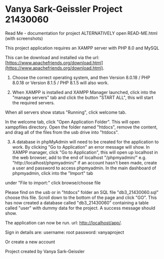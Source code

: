 # Vanya Sark-Geissler Project 21430060

Read Me - documentation for project ALTERNATIVELY open READ-ME.html (with screenshots)



This project application requires an XAMPP server with PHP 8.0 and MySQL

This can be download and installed via the url: [https://www.apachefriends.org/download.html](https://www.apachefriends.org/download.html).
1. Choose the correct operating system, and then Version 8.0.18 / PHP 8.0.18 
    or 
    Version 8.1.5 / PHP 8.1.5 will also work.

2. When XAMPP is installed and XAMPP Manager launched, click into the "manage servers" tab and click the button "START ALL", this will start the required servers.

When all servers show status "Running", click welcome tab.

In the welcome tab, click "Open Application Folder". This will open xamppfiles directory. Open the folder named "htdocs", remove the content, and drag all of the files from the usb drive into "htdocs".

3. A database in phpMyAdmin will need to be created for the application to work. By clicking "Go to Application" an error message will show. In XAMPP manager, click "Go to Application", this will open up localhost in the web browser, add to the end of localhost "/phpmyadmin/" e.g. "http://localhost/phpmyadmin/" if an account hasn't been made, create a user and password to access phpmyadmin. In the main dashboard of phpmyadmin, click into the "Import" tab

under "File to import:" click browse/choose file

Please find on the usb or in "htdocs" folder an SQL file "db3_21430060.sql" choose this file. 
Scroll down to the bottom of the page and click "GO". This has now created a database called "db3_21430060" containing a table called "user" with dummy data for the project. A success message should show.

The application can now be run. url: [http://localhost/app/](http://localhost/app/).

Sign in details are:
username: root
password: vanyaproject

Or create a new account








Project created by Vanya Sark-Geissler
